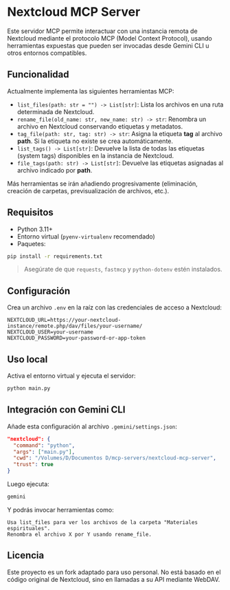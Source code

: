 # Nextcloud MCP Server

Este servidor MCP permite interactuar con una instancia remota de Nextcloud mediante el protocolo MCP (Model Context Protocol), usando herramientas expuestas que pueden ser invocadas desde Gemini CLI u otros entornos compatibles.

## Funcionalidad

Actualmente implementa las siguientes herramientas MCP:

- `list_files(path: str = "") -> List[str]`: Lista los archivos en una ruta determinada de Nextcloud.
- `rename_file(old_name: str, new_name: str) -> str`: Renombra un archivo en Nextcloud conservando etiquetas y metadatos.
- `tag_file(path: str, tag: str) -> str`: Asigna la etiqueta **tag** al archivo **path**. Si la etiqueta no existe se crea automáticamente.
- `list_tags() -> List[str]`: Devuelve la lista de todas las etiquetas (system tags) disponibles en la instancia de Nextcloud.
- `file_tags(path: str) -> List[str]`: Devuelve las etiquetas asignadas al archivo indicado por **path**.

Más herramientas se irán añadiendo progresivamente (eliminación, creación de carpetas, previsualización de archivos, etc.).

## Requisitos

- Python 3.11+
- Entorno virtual (`pyenv-virtualenv` recomendado)
- Paquetes:

```bash
pip install -r requirements.txt
```

> Asegúrate de que `requests`, `fastmcp` y `python-dotenv` estén instalados.

## Configuración

Crea un archivo `.env` en la raíz con las credenciales de acceso a Nextcloud:

```env
NEXTCLOUD_URL=https://your-nextcloud-instance/remote.php/dav/files/your-username/
NEXTCLOUD_USER=your-username
NEXTCLOUD_PASSWORD=your-password-or-app-token
```

## Uso local

Activa el entorno virtual y ejecuta el servidor:

```bash
python main.py
```

## Integración con Gemini CLI

Añade esta configuración al archivo `.gemini/settings.json`:

```json
"nextcloud": {
  "command": "python",
  "args": ["main.py"],
  "cwd": "/Volumes/D/Documentos D/mcp-servers/nextcloud-mcp-server",
  "trust": true
}
```

Luego ejecuta:

```bash
gemini
```

Y podrás invocar herramientas como:

```
Usa list_files para ver los archivos de la carpeta "Materiales espirituales".
Renombra el archivo X por Y usando rename_file.
```

## Licencia

Este proyecto es un fork adaptado para uso personal. No está basado en el código original de Nextcloud, sino en llamadas a su API mediante WebDAV.
